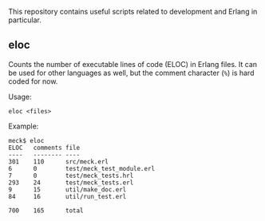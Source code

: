 This repository contains useful scripts related to development and Erlang in particular.

eloc
----
Counts the number of executable lines of code (ELOC) in Erlang files. It can be used for other languages as well, but the comment character (`%`) is hard coded for now.

Usage:

    eloc <files>

Example:

    meck$ eloc
    ELOC   comments file
    ----   -------- ----
    301    110	    src/meck.erl
    6      0        test/meck_test_module.erl
    7      0	    test/meck_tests.hrl
    293    24	    test/meck_tests.erl
    9      15	    util/make_doc.erl
    84     16	    util/run_test.erl

    700    165	    total
